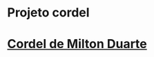 # Projeto cordel
# <a href="https://davifonsec.github.io/projeto-cordel/projeto-cordel/cordel.html"> Cordel de Milton Duarte</a>
